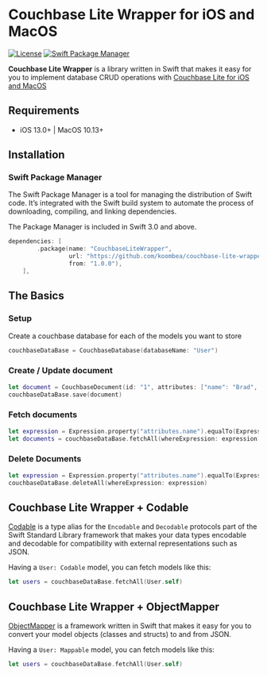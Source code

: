 # Couchbase Lite Wrapper for iOS and MacOS

[![License](https://img.shields.io/badge/License-Apache%202.0-blue.svg)](https://opensource.org/licenses/Apache-2.0) 
[![Swift Package Manager](https://rawgit.com/jlyonsmith/artwork/master/SwiftPackageManager/swiftpackagemanager-compatible.svg)](https://swift.org/package-manager/)

**Couchbase Lite Wrapper** is a library written in Swift that makes it easy for you to implement database CRUD operations with [Couchbase Lite for iOS and MacOS](https://github.com/couchbase/couchbase-lite-ios)

## Requirements
- iOS 13.0+ | MacOS 10.13+

## Installation

### Swift Package Manager

The Swift Package Manager is a tool for managing the distribution of Swift code. It’s integrated with the Swift build system to automate the process of downloading, compiling, and linking dependencies.

The Package Manager is included in Swift 3.0 and above.

```swift
dependencies: [
        .package(name: "CouchbaseLiteWrapper",
                 url: "https://github.com/koombea/couchbase-lite-wrapper-ios.git", 
                 from: "1.0.0"),
    ],
```

## The Basics

### Setup

Create a couchbase database for each of the models you want to store

```swift
couchbaseDataBase = CouchbaseDatabase(databaseName: "User")

```

### Create / Update document

```swift
let document = CouchbaseDocument(id: "1", attributes: ["name": "Brad", "last_name": "Depp"])
couchbaseDataBase.save(document)

```

### Fetch documents

```swift
let expression = Expression.property("attributes.name").equalTo(Expression.string("Brad"))
let documents = couchbaseDataBase.fetchAll(whereExpression: expression)

```

### Delete Documents

```swift
let expression = Expression.property("attributes.name").equalTo(Expression.string("Brad"))
couchbaseDataBase.deleteAll(whereExpression: expression)

```

## Couchbase Lite Wrapper + Codable
[Codable](https://developer.apple.com/documentation/swift/codable) is a type alias for the `Encodable` and `Decodable` protocols part of the Swift Standard Library framework that makes your data types encodable and decodable for compatibility with external representations such as JSON.

Having a `User: Codable` model, you can fetch models like this:

```swift
let users = couchbaseDataBase.fetchAll(User.self)

```

## Couchbase Lite Wrapper + ObjectMapper

[ObjectMapper](https://github.com/tristanhimmelman/ObjectMapper) is a framework written in Swift that makes it easy for you to convert your model objects (classes and structs) to and from JSON.

Having a `User: Mappable` model, you can fetch models like this:

```swift
let users = couchbaseDataBase.fetchAll(User.self)

```
